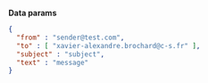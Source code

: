 **Data params**

```json
{
  "from" : "sender@test.com",
  "to" : [ "xavier-alexandre.brochard@c-s.fr" ],
  "subject" : "subject",
  "text" : "message"
}
```
